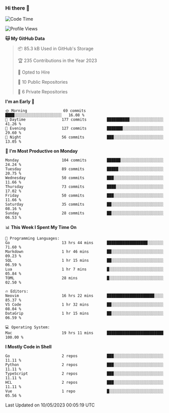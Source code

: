### Hi there 👋
<!--![visitors](https://visitor-badge.glitch.me/badge?page_id=d0zingcat)-->
<!--
**d0zingcat/d0zingcat** is a ✨ _special_ ✨ repository because its `README.md` (this file) appears on your GitHub profile.

Here are some ideas to get you started:

- 🔭 I’m currently working on ...
- 🌱 I’m currently learning ...
- 👯 I’m looking to collaborate on ...
- 🤔 I’m looking for help with ...
- 💬 Ask me about ...
- 📫 How to reach me: ...
- 😄 Pronouns: ...
- ⚡ Fun fact: ...
-->
<!--START_SECTION:waka-->
![Code Time](http://img.shields.io/badge/Code%20Time-2%2C587%20hrs%205%20mins-blue)

![Profile Views](http://img.shields.io/badge/Profile%20Views-0-blue)

**🐱 My GitHub Data** 

> 📦 85.3 kB Used in GitHub's Storage 
 > 
> 🏆 235 Contributions in the Year 2023
 > 
> 💼 Opted to Hire
 > 
> 📜 10 Public Repositories 
 > 
> 🔑 6 Private Repositories 
 > 
**I'm an Early 🐤** 

```text
🌞 Morning                69 commits          ████░░░░░░░░░░░░░░░░░░░░░   16.08 % 
🌆 Daytime                177 commits         ██████████░░░░░░░░░░░░░░░   41.26 % 
🌃 Evening                127 commits         ███████░░░░░░░░░░░░░░░░░░   29.60 % 
🌙 Night                  56 commits          ███░░░░░░░░░░░░░░░░░░░░░░   13.05 % 
```
📅 **I'm Most Productive on Monday** 

```text
Monday                   104 commits         ██████░░░░░░░░░░░░░░░░░░░   24.24 % 
Tuesday                  89 commits          █████░░░░░░░░░░░░░░░░░░░░   20.75 % 
Wednesday                50 commits          ███░░░░░░░░░░░░░░░░░░░░░░   11.66 % 
Thursday                 73 commits          ████░░░░░░░░░░░░░░░░░░░░░   17.02 % 
Friday                   50 commits          ███░░░░░░░░░░░░░░░░░░░░░░   11.66 % 
Saturday                 35 commits          ██░░░░░░░░░░░░░░░░░░░░░░░   08.16 % 
Sunday                   28 commits          ██░░░░░░░░░░░░░░░░░░░░░░░   06.53 % 
```


📊 **This Week I Spent My Time On** 

```text
💬 Programming Languages: 
Go                       13 hrs 44 mins      ██████████████████░░░░░░░   71.60 % 
Markdown                 1 hr 46 mins        ██░░░░░░░░░░░░░░░░░░░░░░░   09.23 % 
SQL                      1 hr 15 mins        ██░░░░░░░░░░░░░░░░░░░░░░░   06.59 % 
Lua                      1 hr 7 mins         █░░░░░░░░░░░░░░░░░░░░░░░░   05.84 % 
TOML                     28 mins             █░░░░░░░░░░░░░░░░░░░░░░░░   02.50 % 

🔥 Editors: 
Neovim                   16 hrs 22 mins      █████████████████████░░░░   85.37 % 
VS Code                  1 hr 32 mins        ██░░░░░░░░░░░░░░░░░░░░░░░   08.04 % 
DataGrip                 1 hr 15 mins        ██░░░░░░░░░░░░░░░░░░░░░░░   06.59 % 

💻 Operating System: 
Mac                      19 hrs 11 mins      █████████████████████████   100.00 % 
```

**I Mostly Code in Shell** 

```text
Go                       2 repos             ███░░░░░░░░░░░░░░░░░░░░░░   11.11 % 
Python                   2 repos             ███░░░░░░░░░░░░░░░░░░░░░░   11.11 % 
TypeScript               2 repos             ███░░░░░░░░░░░░░░░░░░░░░░   11.11 % 
HCL                      2 repos             ███░░░░░░░░░░░░░░░░░░░░░░   11.11 % 
Vue                      1 repo              █░░░░░░░░░░░░░░░░░░░░░░░░   05.56 % 
```




 Last Updated on 10/05/2023 00:05:19 UTC
<!--END_SECTION:waka-->

